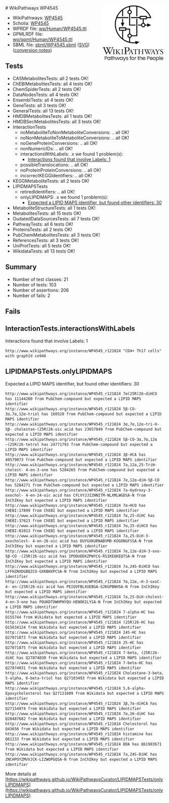 <img style="float: right; width: 200px" src="../logo.png" />
# WikiPathways WP4545

* WikiPathways: [WP4545](https://identifiers.org/wikipathways:WP4545)
* Scholia: [WP4545](https://scholia.toolforge.org/wikipathways/WP4545)
* WPRDF file: [wp/Human/WP4545.ttl](../wp/Human/WP4545.ttl)
* GPMLRDF file: [wp/gpml/Human/WP4545.ttl](../wp/gpml/Human/WP4545.ttl)
* SBML file: [sbml/WP4545.sbml](../sbml/WP4545.sbml) ([SVG](../sbml/WP4545.svg)) ([conversion notes](../sbml/WP4545.txt))

## Tests
* CASMetabolitesTests: all 2 tests OK!
* ChEBIMetabolitesTests: all 4 tests OK!
* ChemSpiderTests: all 2 tests OK!
* DataNodesTests: all 4 tests OK!
* EnsemblTests: all 4 tests OK!
* GeneTests: all 3 tests OK!
* GeneralTests: all 13 tests OK!
* HMDBMetabolitesTests: all 1 tests OK!
* HMDBSecMetabolitesTests: all 3 tests OK!
* InteractionTests
    * noMetaboliteToNonMetaboliteConversions: .. all OK!
    * noNonMetaboliteToMetaboliteConversions: .. all OK!
    * noGeneProteinConversions: .. all OK!
    * nonNumericIDs: .. all OK!
    * interactionsWithLabels: .x we found 1 problem(s):
        * [Interactions found that involve Labels: 1](#630d2678)
    * possibleTranslocations: .. all OK!
    * noProteinProteinConversions: .. all OK!
    * incorrectKEGGIdentifiers: .. all OK!
* KEGGMetaboliteTests: all 2 tests OK!
* LIPIDMAPSTests
    * retiredIdentifiers: .. all OK!
    * onlyLIPIDMAPS: .x we found 1 problem(s):
        * [Expected a LIPID MAPS identifier, but found other identifiers: 30](#d0bfb6b6)
* MetaboliteStructureTests: all 1 tests OK!
* MetabolitesTests: all 15 tests OK!
* OudatedDataSourcesTests: all 7 tests OK!
* PathwayTests: all 6 tests OK!
* ProteinsTests: all 2 tests OK!
* PubChemMetabolitesTests: all 3 tests OK!
* ReferencesTests: all 3 tests OK!
* UniProtTests: all 5 tests OK!
* WikidataTests: all 13 tests OK!


## Summary

* Number of test classes: 21
* Number of tests: 103
* Number of assertions: 206
* Number of fails: 2

## Fails

<a name="630d2678" />

## InteractionTests.interactionsWithLabels

Interactions found that involve Labels: 1
```
http://www.wikipathways.org/instance/WP4545_r121824 "CD4+ Th17 cells" with graphId ce946
```

<a name="d0bfb6b6" />

## LIPIDMAPSTests.onlyLIPIDMAPS

Expected a LIPID MAPS identifier, but found other identifiers: 30
```
http://www.wikipathways.org/instance/WP4545_r121824 7α(25R)26−diHCO has 11144200 from PubChem-compound but expected a LIPID MAPS identifier
http://www.wikipathways.org/instance/WP4545_r121824 5β-CO-3α,7α,12α−triol has 160520 from PubChem-compound but expected a LIPID MAPS identifier
http://www.wikipathways.org/instance/WP4545_r121824 3α,7α,12α−tri-H-5β- cholestan-(25R)26-oic acid has 23657849 from PubChem-compound but expected a LIPID MAPS identifier
http://www.wikipathways.org/instance/WP4545_r121824 5β-CO-3α,7α,12α −(25R)26-tetrol has 24771793 from PubChem-compound but expected a LIPID MAPS identifier
http://www.wikipathways.org/instance/WP4545_r121824 3β-HCA has 40579073 from PubChem-compound but expected a LIPID MAPS identifier
http://www.wikipathways.org/instance/WP4545_r121824 7a,12a,25-TriH-cholest- 4-en-3-one has 5284265 from PubChem-compound but expected a LIPID MAPS identifier
http://www.wikipathways.org/instance/WP4545_r121824 7α,12α−diH-5β-CO has 5284271 from PubChem-compound but expected a LIPID MAPS identifier
http://www.wikipathways.org/instance/WP4545_r121824 7a-Hydroxy-3-oxochol- 4-en-24-oic acid has CFLVYJJIZHNITM-NLXMLWGDSA-N from InChIKey but expected a LIPID MAPS identifier
http://www.wikipathways.org/instance/WP4545_r121824 7α−HCO has CHEBI:17899 from ChEBI but expected a LIPID MAPS identifier
http://www.wikipathways.org/instance/WP4545_r121824 7α,25-diHC has CHEBI:37623 from ChEBI but expected a LIPID MAPS identifier
http://www.wikipathways.org/instance/WP4545_r121824 7α,25-diHCO has CHEBI:81013 from ChEBI but expected a LIPID MAPS identifier
http://www.wikipathways.org/instance/WP4545_r121824 7a,25-DiH-3-oxocholest- 4-en-26-oic acid has DUYGXKURNABVMD-KOGONGFSSA-N from InChIKey but expected a LIPID MAPS identifier
http://www.wikipathways.org/instance/WP4545_r121824 7α,12α-diH-3-oxo-5β-CO -(25R)26-oic acid has IPDDUDDXZPWYCG-RSIKEQKEQTSA-N from InChIKey but expected a LIPID MAPS identifier
http://www.wikipathways.org/instance/WP4545_r121824 7a,24S-DiHCO has LFFHZNXDGBQZCO-GXKBHXPCSA-N from InChIKey but expected a LIPID MAPS identifier
http://www.wikipathways.org/instance/WP4545_r121824 7α,12α,-H-3-oxoC-4- en-(25R)26-oic acid has PEIQVFBLXUEBGA-GJKGPBNHSA-N from InChIKey but expected a LIPID MAPS identifier
http://www.wikipathways.org/instance/WP4545_r121824 7a,25-DiH-cholest- 4-en-3-one has POUKDTOWHPHYQU-HENOKILYSA-N from InChIKey but expected a LIPID MAPS identifier
http://www.wikipathways.org/instance/WP4545_r121824 7-alpha-HC has Q155744 from Wikidata but expected a LIPID MAPS identifier
http://www.wikipathways.org/instance/WP4545_r121824 (25R)26-HC has Q15634124 from Wikidata but expected a LIPID MAPS identifier
http://www.wikipathways.org/instance/WP4545_r121824 24S-HC has Q27071873 from Wikidata but expected a LIPID MAPS identifier
http://www.wikipathways.org/instance/WP4545_r121824 25-HC has Q27071875 from Wikidata but expected a LIPID MAPS identifier
http://www.wikipathways.org/instance/WP4545_r121824 7-beta, (25R)26-diHC has Q27074030 from Wikidata but expected a LIPID MAPS identifier
http://www.wikipathways.org/instance/WP4545_r121824 7-beta-HC has Q27074031 from Wikidata but expected a LIPID MAPS identifier
http://www.wikipathways.org/instance/WP4545_r121824 Cholestane-3-beta, 5-alpha, 6-beta-triol has Q27103493 from Wikidata but expected a LIPID MAPS identifier
http://www.wikipathways.org/instance/WP4545_r121824 5,6-alpha-Epoxycholesterol has Q27121609 from Wikidata but expected a LIPID MAPS identifier
http://www.wikipathways.org/instance/WP4545_r121824 3β,7α-diHCA has Q27154974 from Wikidata but expected a LIPID MAPS identifier
http://www.wikipathways.org/instance/WP4545_r121824 7α,26-diHC has Q28487682 from Wikidata but expected a LIPID MAPS identifier
http://www.wikipathways.org/instance/WP4545_r121824 Cholesterol has Q43656 from Wikidata but expected a LIPID MAPS identifier
http://www.wikipathways.org/instance/WP4545_r121824 histamine has Q61233 from Wikidata but expected a LIPID MAPS identifier
http://www.wikipathways.org/instance/WP4545_r121824 DDA has Q61983671 from Wikidata but expected a LIPID MAPS identifier
http://www.wikipathways.org/instance/WP4545_r121824 7a,24S-DiHC has ZNCHPOYZMVVJCK-LIZWOPGQSA-N from InChIKey but expected a LIPID MAPS identifier
```

More details at [https://wikipathways.github.io/WikiPathwaysCurator/LIPIDMAPSTests/onlyLIPIDMAPS](https://wikipathways.github.io/WikiPathwaysCurator/LIPIDMAPSTests/onlyLIPIDMAPS)

